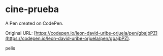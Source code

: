 # cine-prueba

A Pen created on CodePen.

Original URL: [https://codepen.io/leon-david-uribe-orjuela/pen/gbajbPZ](https://codepen.io/leon-david-uribe-orjuela/pen/gbajbPZ).

pelis